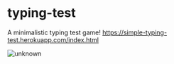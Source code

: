 # typing-test

A minimalistic typing test game!
https://simple-typing-test.herokuapp.com/index.html

![unknown](https://user-images.githubusercontent.com/38361491/117518242-db38a100-af53-11eb-9615-b49b345ccfa0.png)


